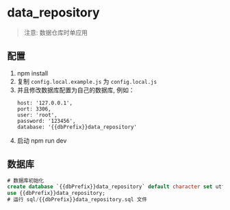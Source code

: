 # data_repository

> 注意: 数据仓库时单应用

## 配置

1. npm install
2. 复制 `config.local.example.js` 为 `config.local.js`
3. 并且修改数据库配置为自己的数据库, 例如：
   ```
   host: '127.0.0.1',
   port: 3306,
   user: 'root',
   password: '123456',
   database: '{{dbPrefix}}data_repository'
   ```
4. 启动 npm run dev

## 数据库

```sql
# 数据库初始化
create database `{{dbPrefix}}data_repository` default character set utf8mb4 collate utf8mb4_bin;
use {{dbPrefix}}data_repository;
# 运行 sql/{{dbPrefix}}data_repository.sql 文件
```
